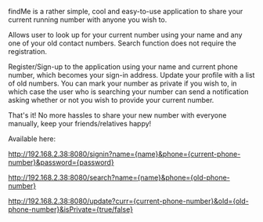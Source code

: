 findMe is a rather simple, cool and easy-to-use application to share your current running number with anyone you wish to.

Allows user to look up for your current number using your name and any one of your old contact numbers. Search function does not require the registration.

Register/Sign-up to the application using your name and current phone number, which becomes your sign-in address. Update your profile with a list of old numbers.
You can mark your number as private if you wish to, in which case the user who is searching your number can send a notification asking whether or not you wish to provide your current number.

That's it! No more hassles to share your new number with everyone manually, keep your friends/relatives happy!

Available here:

http://192.168.2.38:8080/signin?name={name}&phone={current-phone-number}&password={password}

http://192.168.2.38:8080/search?name={name}&phone={old-phone-number}

http://192.168.2.38:8080/update?curr={current-phone-number}&old={old-phone-number}&isPrivate={true/false}
